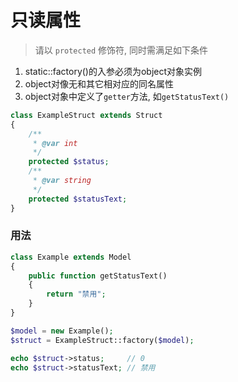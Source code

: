 # 只读属性

> 请以 `protected` 修饰符, 同时需满足如下条件

1. static::factory()的入参必须为object对象实例
1. object对像无和其它相对应的同名属性
1. object对象中定义了`getter`方法, 如`getStatusText()`


```php
class ExampleStruct extends Struct 
{
    /**
     * @var int
     */
    protected $status;
    /**
     * @var string
     */
    protected $statusText;
}
```


### 用法

```php
class Example extends Model
{
    public function getStatusText()
    {
        return "禁用";
    }
}
```

```php
$model = new Example();
$struct = ExampleStruct::factory($model);

echo $struct->status;     // 0
echo $struct->statusText; // 禁用
```